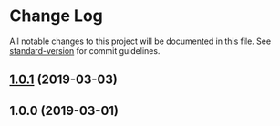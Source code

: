# Change Log

All notable changes to this project will be documented in this file. See [standard-version](https://github.com/conventional-changelog/standard-version) for commit guidelines.

<a name="1.0.1"></a>
## [1.0.1](https://github.com/logan70/jslib-base/compare/v1.1.0...v1.0.1) (2019-03-03)



## 1.0.0 (2019-03-01)
